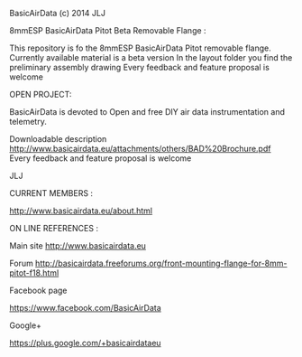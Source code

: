 BasicAirData (c) 2014 JLJ

8mmESP BasicAirData Pitot Beta Removable Flange :

This repository is fo the 8mmESP BasicAirData Pitot removable flange.
Currently available material is a beta version
In the layout folder you find the preliminary assembly drawing
Every feedback and feature proposal is welcome



OPEN PROJECT:

BasicAirData is devoted to Open and free DIY air data instrumentation and telemetry.

Downloadable description
http://www.basicairdata.eu/attachments/others/BAD%20Brochure.pdf
Every feedback and feature proposal is welcome

JLJ

CURRENT MEMBERS :

http://www.basicairdata.eu/about.html

ON LINE REFERENCES :

Main site
http://www.basicairdata.eu

Forum
http://basicairdata.freeforums.org/front-mounting-flange-for-8mm-pitot-f18.html

Facebook page

https://www.facebook.com/BasicAirData

Google+

https://plus.google.com/+basicairdataeu